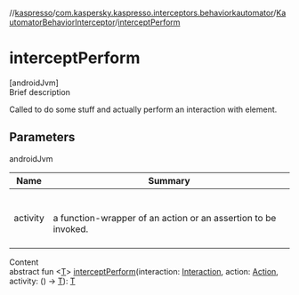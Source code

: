 //[kaspresso](../../index.md)/[com.kaspersky.kaspresso.interceptors.behaviorkautomator](../index.md)/[KautomatorBehaviorInterceptor](index.md)/[interceptPerform](intercept-perform.md)



# interceptPerform  
[androidJvm]  
Brief description  


Called to do some stuff and actually perform an interaction with element.



## Parameters  
  
androidJvm  
  
|  Name|  Summary| 
|---|---|
| activity| <br><br>a function-wrapper of an action or an assertion to be invoked.<br><br>
  
  
Content  
abstract fun <[T](intercept-perform.md)> [interceptPerform](intercept-perform.md)(interaction: [Interaction](index.md), action: [Action](index.md), activity: () -> [T](intercept-perform.md)): [T](intercept-perform.md)  



